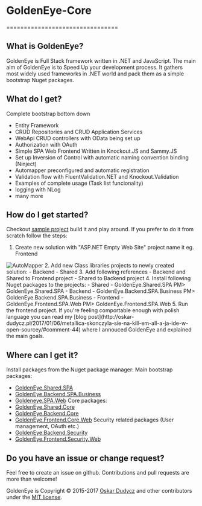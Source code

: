 # GoldenEye-Core
================================

What is GoldenEye?
--------------------------------
GoldenEye is Full Stack framework written in .NET and JavaScript. The main aim of GoldenEye is to Speed Up your development process. It gathers most widely used frameworks in .NET world and pack them as a simple bootstrap Nuget packages.

What do I get?
--------------------------------
Complete bootstrap bottom down
- Entity Framework
- CRUD Repositories and CRUD Application Services
- WebApi CRUD controllers with OData being set up
- Authorization with OAuth
- Simple SPA Web Frontend Written in Knockout.JS and Sammy.JS
- Set up Inversion of Control with automatic naming convention binding (Ninject)
- Automapper preconfigured and automatic registration
- Validation flow with FluentValidation.NET and Knockout.Validation
- Examples of complete usage (Task list funcionality)
- logging with NLog
- many more

How do I get started?
--------------------------------
Checkout [sample project](https://github.com/oskardudycz/GoldenEye-Sample) build it and play around. If you prefer to do it from scratch follow the steps:
1. Create new solution with "ASP.NET Empty Web Site" project name it eg. Frontend
<img src="https://i0.wp.com/oskar-dudycz.pl/wp-content/uploads/2017/01/bl1.png" alt="AutoMapper"> 
2. Add new Class libraries projects to newly created solution:
- Backend
- Shared
3. Add following references
- Backend and Shared to Frontend project
- Shared to Backend project
4. Install following Nuget packages to the projects:
- Shared - GoldenEye.Shared.SPA
    PM> GoldenEye.Shared.SPA
- Backend - GoldenEye.Backend.SPA.Business
    PM> GoldenEye.Backend.SPA.Business
- Frontend - GoldenEye.Frontend.SPA.Web
    PM> GoldenEye.Frontend.SPA.Web
5. Run the frontend project.
If you're feeling comportable enough with polish language you can read my [blog post](http://oskar-dudycz.pl/2017/01/06/metallica-skonczyla-sie-na-kill-em-all-a-ja-ide-w-open-sourcey/#comment-44) where I annouced GoldenEye and explained the main goals.

Where can I get it?
--------------------------------
Install packages from the Nuget package manager:
Main bootstrap packages:
- [GoldenEye.Shared.SPA](https://www.nuget.org/packages/GoldenEye.Shared.SPA/)
- [GoldenEye.Backend.SPA.Business](https://www.nuget.org/packages/GoldenEye.Backend.SPA.Business/)
- [Goldeneye.SPA.Web](https://www.nuget.org/packages/GoldenEye.Frontend.SPA.Web/)
Core packages:
- [GoldenEye.Shared.Core](https://www.nuget.org/packages/GoldenEye.Shared.Core/)
- [GoldenEye.Backend.Core](https://www.nuget.org/packages/GoldenEye.Backend.Core/)
- [GoldenEye.Frontend.Core.Web](https://www.nuget.org/packages/GoldenEye.Frontend.Core.Web/)
Security related packages (User management, OAuth etc.)
- [GoldenEye.Backend.Security](https://www.nuget.org/packages/GoldenEye.Backend.Security/)
- [GoldenEye.Frontend.Security.Web](https://www.nuget.org/packages/GoldenEye.Frontend.Security.Web/)

Do you have an issue or change request?
--------------------------------
Feel free to create an issue on github. Contributions and pull requests are more than welcome!

GoldenEye is Copyright &copy; 2015-2017 [Oskar Dudycz](http://oskar-dudycz.pl) and other contributors under the [MIT license](LICENSE.txt).
